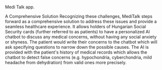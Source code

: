 Medi Talk app.

A Comprehensive Solution
Recognizing these challenges, MediTalk steps forward as a comprehensive solution to address these issues and provide a seamless healthcare experience. It allows holders of Hungarian Social Security cards (further referred to as patients) to have a personalized AI chatbot to discuss any medical concerns, without having any social anxiety or shyness. The patient would write their concerns to the chatbot which will ask specifying questions to narrow down the possible causes. The AI is provided with the patient's history of medical records which allows the chatbot to detect false concerns (e.g. hypochondria, cyberchondria, mild headache from dehydration) from valid ones more precisely.
